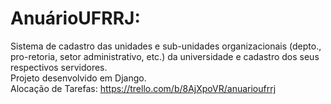 AnuárioUFRRJ: 
=============
Sistema de cadastro das unidades e sub-unidades organizacionais (depto., pro-retoria, setor administrativo, etc.) da universidade e cadastro dos seus respectivos servidores.
<br>Projeto desenvolvido em Django.
<br>Alocação de Tarefas: https://trello.com/b/8AjXpoVR/anuarioufrrj
